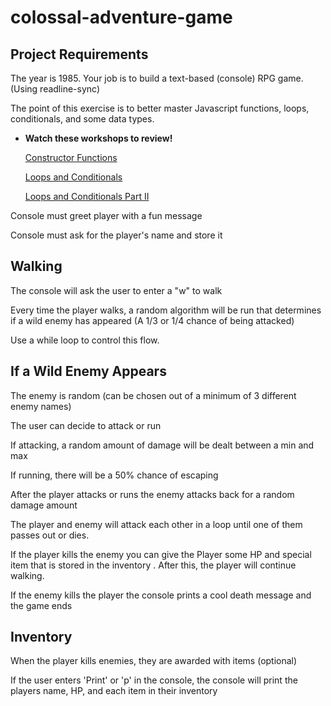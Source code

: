 # colossal-adventure-game

## Project Requirements
The year is 1985. Your job is to build a text-based (console) RPG game. (Using readline-sync)

The point of this exercise is to better master Javascript functions, loops, conditionals, and some data types.

- **Watch these workshops to review!**

    [Constructor Functions](https://www.notion.so/Constructor-Functions-6e90bd4b35c745b98fd1aa6c1cd43aed?pvs=21)

    [Loops and Conditionals](https://www.notion.so/Loops-and-Conditionals-e082c2a894ed40d0b67a58052459bc3e?pvs=21)

    [Loops and Conditionals Part II](https://www.notion.so/Loops-and-Conditionals-Part-II-521697e0b76d4a48bfbeccff52e01a7a?pvs=21)


Console must greet player with a fun message

Console must ask for the player's name and store it

## Walking
The console will ask the user to enter a "w" to walk

Every time the player walks, a random algorithm will be run that determines if a wild enemy has appeared (A 1/3 or 1/4 chance of being attacked)

Use a while loop to control this flow.

## If a Wild Enemy Appears
The enemy is random (can be chosen out of a minimum of 3 different enemy names)

The user can decide to attack or run

If attacking, a random amount of damage will be dealt between a min and max

If running, there will be a 50% chance of escaping

After the player attacks or runs the enemy attacks back for a random damage amount

The player and enemy will attack each other in a loop until one of them passes out or dies.

If the player kills the enemy you can give the Player some HP and special item that is stored in the inventory . After this, the player will continue walking.

If the enemy kills the player the console prints a cool death message and the game ends

## Inventory
When the player kills enemies, they are awarded with items (optional)

If the user enters 'Print' or 'p' in the console, the console will print the players name, HP, and each item in their inventory 
